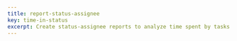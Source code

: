 ```yaml
---
title: report-status-assignee
key: time-in-status
excerpt: Create status-assignee reports to analyze time spent by tasks in different statuses with breakdowns by assignee for detailed workflow insights.
---
```

